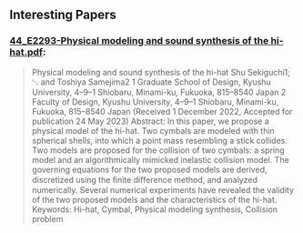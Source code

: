 ## Interesting Papers

### [44_E2293-Physical modeling and sound synthesis of the hi-hat.pdf](https://www.jstage.jst.go.jp/article/ast/44/5/44_E2293/_pdf/-char/en):
> Physical modeling and sound synthesis of the hi-hat
> Shu Sekiguchi1; ␂ and Toshiya Samejima2
> 1
> Graduate School of Design, Kyushu University,
> 4–9–1 Shiobaru, Minami-ku, Fukuoka, 815–8540 Japan
> 2
> Faculty of Design, Kyushu University,
> 4–9–1 Shiobaru, Minami-ku, Fukuoka, 815–8540 Japan
> (Received 1 December 2022, Accepted for publication 24 May 2023)
> Abstract: In this paper, we propose a physical model of the hi-hat. Two cymbals are modeled with
> thin spherical shells, into which a point mass resembling a stick collides. Two models are proposed for
> the collision of two cymbals: a spring model and an algorithmically mimicked inelastic collision
> model. The governing equations for the two proposed models are derived, discretized using the ﬁnite
> diﬀerence method, and analyzed numerically. Several numerical experiments have revealed the
> validity of the two proposed models and the characteristics of the hi-hat.
> Keywords: Hi-hat, Cymbal, Physical modeling synthesis, Collision problem
